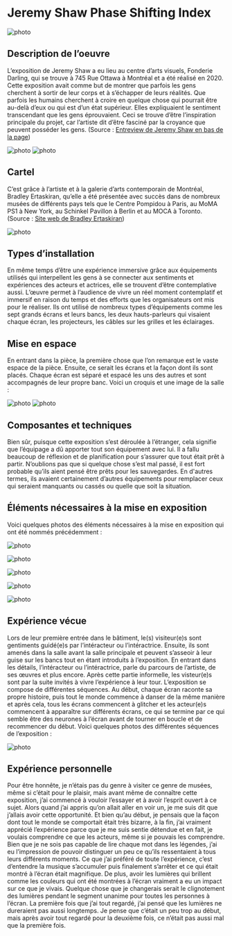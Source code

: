 # Jeremy Shaw Phase Shifting Index

![photo](media/affiche_exposition.jpg)

## Description de l’oeuvre
L’exposition de Jeremy Shaw a eu lieu au centre d’arts visuels, Fonderie Darling, qui se trouve à 745 Rue Ottawa à Montréal et a été réalisé en 2020. 
Cette exposition avait comme but de montrer que parfois les gens cherchent à sortir de leur corps et à s’échapper de leurs réalités. Que parfois les humains cherchent à croire en quelque chose qui pourrait être au-delà d’eux ou qui est d’un état supérieur. Elles expliquaient le sentiment transcendant que les gens éprouvaient. Ceci se trouve d’être l’inspiration principale du projet, car l’artiste dit d’être fasciné par la croyance que peuvent posséder les gens. (Source : [Entreview de Jeremy Shaw en bas de la page](https://macm.org/expositions/jeremy-shaw/)) 

![photo](media/moi_devant_edifice.png) ![photo](media/titre_oeuvre.jpg)

## Cartel
C’est grâce à l’artiste et à la galerie d’arts contemporain de Montréal, Bradley Ertaskiran, qu’elle a été présentée avec succès dans de nombreux musées de différents pays tels que le Centre Pompidou à Paris, au MoMA PS1 à New York, au Schinkel Pavillon à Berlin et au MOCA à Toronto. (Source : [Site web de Bradley Ertaskiran](https://bradleyertaskiran.com/jeremy-shaw-representation/))

![photo](media/cartel.jpg)

## Types d’installation
En même temps d’être une expérience immersive grâce aux équipements utilisés qui interpellent les gens à se connecter aux sentiments et expériences des acteurs et actrices, elle se trouvent d’être contemplative aussi. L’œuvre permet à l’audience de vivre un réel moment contemplatif et immersif en raison du temps et des efforts que les organisateurs ont mis pour le réaliser. Ils ont utilisé de nombreux types d’équipements comme les sept grands écrans et leurs bancs, les deux hauts-parleurs qui visaient chaque écran, les projecteurs, les câbles sur les grilles et les éclairages. 

## Mise en espace
En entrant dans la pièce, la première chose que l’on remarque est le vaste espace de la pièce. Ensuite, ce serait les écrans et la façon dont ils sont placés. Chaque écran est séparé et espacé les uns des autres et sont accompagnés de leur propre banc. Voici un croquis et une image de la salle :

![photo](media/croquis.jpg) ![photo](media/vue_de_la_piece.JPG)

## Composantes et techniques
Bien sûr, puisque cette exposition s’est déroulée à l’étranger, cela signifie que l’équipage a dû apporter tout son équipement avec lui. Il a fallu beaucoup de réflexion et de planification pour s’assurer que tout était prêt à partir. N’oublions pas que si quelque chose s’est mal passé, il est fort probable qu’ils aient pensé être prêts pour les sauvegardes. En d'autres termes, ils avaient certainement d’autres équipements pour remplacer ceux qui seraient manquants ou cassés ou quelle que soit la situation.

## Éléments nécessaires à la mise en exposition
Voici quelques photos des éléments nécessaires à la mise en exposition qui ont été nommés précédemment :

![photo](media/vue_ecrans.jpeg)

![photo](media/banc.jpg)

![photo](media/technique_haut_parleur_et_projecteur.jpg)

![photo](media/technique_cable_et_grille.jpg)

![photo](media/technique_eclairage.jpg)

## Expérience vécue
Lors de leur première entrée dans le bâtiment, le(s) visiteur(e)s sont gentiments guidé(e)s par l’intéracteur ou l’intéractrice. Ensuite, ils sont amenés dans la salle avant la salle principale et peuvent s’asseoir à leur guise sur les bancs tout en étant introduits à l’exposition. En entrant dans les détails, l’intéracteur ou l’intéractrice, parle du parcours de l’artiste, de ses œuvres et plus encore. Après cette partie informelle, les visteur(e)s sont par la suite invités à vivre l’expérience à leur tour. L’exposition se compose de différentes séquences. Au début, chaque écran raconte sa propre histoire, puis tout le monde commence à danser de la même manière et après cela, tous les écrans commencent à glitcher et les acteur(e)s commencent à apparaître sur différents écrans, ce qui se termine par ce qui semble être des neurones à l’écran avant de tourner en boucle et de recommencer du début. Voici quelques photos des différentes séquences de l’exposition :

![photo](media/.jpg)

## Expérience personnelle
Pour être honnête, je n’étais pas du genre à visiter ce genre de musées, même si c’était pour le plaisir, mais avant même de connaître cette exposition, j’ai commencé à vouloir l’essayer et à avoir l’esprit ouvert à ce sujet. Alors quand j’ai appris qu’on allait aller en voir un, je me suis dit que j’allais avoir cette opportunité. Et bien qu’au début, je pensais que la façon dont tout le monde se comportait était très bizarre, à la fin, j’ai vraiment apprécié l’expérience parce que je me suis sentie détendue et en fait, je voulais comprendre ce que les acteurs, même si je pouvais les comprendre. Bien que je ne sois pas capable de lire chaque mot dans les légendes, j’ai eu l’impression de pouvoir distinguer un peu ce qu’ils ressentaient à tous leurs différents moments. Ce que j’ai préféré de toute l’expérience, c’est d’entendre la musique s’accumuler puis finalement s’arrêter et ce qui était montré à l’écran était magnifique. De plus, avoir les lumières qui brillent comme les couleurs qui ont été montrées à l’écran vraiment a eu un impact sur ce que je vivais. Quelque chose que je changerais serait le clignotement des lumières pendant le segment unanime pour toutes les personnes à l’écran. La première fois que j’ai tout regardé, j’ai pensé que les lumières ne dureraient pas aussi longtemps. Je pense que c’était un peu trop au début, mais après avoir tout regardé pour la deuxième fois, ce n’était pas aussi mal que la première fois.
